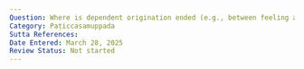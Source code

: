 ```yaml
---
Question: Where is dependent origination ended (e.g., between feeling and craving)?
Category: Paṭiccasamuppada
Sutta References:
Date Entered: March 28, 2025
Review Status: Not started
---
```

